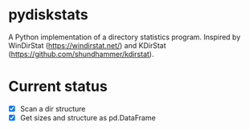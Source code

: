 # pydiskstats

A Python implementation of a directory statistics program.
Inspired by WinDirStat (https://windirstat.net/) and KDirStat (https://github.com/shundhammer/kdirstat).

# Current status

- [x] Scan a dir structure
- [x] Get sizes and structure as pd.DataFrame